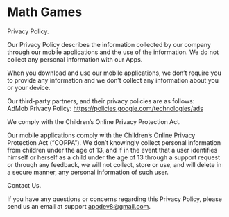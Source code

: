 # Math Games

Privacy Policy.

Our Privacy Policy describes the information collected by our company through our mobile applications and the use of the information.
We do not collect any personal information with our Apps.

When you download and use our mobile applications, we don’t require you to provide any information and we don’t collect any information about you or your device.

Our third-party partners, and their privacy policies are as follows:  
AdMob Privacy Policy: https://policies.google.com/technologies/ads

We comply with the Children’s Online Privacy Protection Act.

Our mobile applications comply with the Children’s Online Privacy Protection Act (“COPPA”). We don’t knowingly collect personal information from children under the age of 13, and if in the event that a user identifies himself or herself as a child under the age of 13 through a support request or through any feedback, we will not collect, store or use, and will delete in a secure manner, any personal information of such user.

Contact Us.

If you have any questions or concerns regarding this Privacy Policy, please send us an email at support apodev8@gmail.com.
